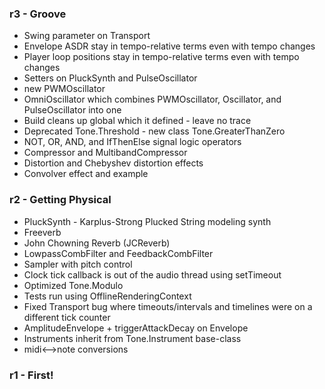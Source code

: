 ### r3 - Groove

* Swing parameter on Transport
* Envelope ASDR stay in tempo-relative terms even with tempo changes
* Player loop positions stay in tempo-relative terms even with tempo changes
* Setters on PluckSynth and PulseOscillator
* new PWMOscillator
* OmniOscillator which combines PWMOscillator, Oscillator, and PulseOscillator into one
* Build cleans up global which it defined - leave no trace
* Deprecated Tone.Threshold - new class Tone.GreaterThanZero
* NOT, OR, AND, and IfThenElse signal logic operators
* Compressor and MultibandCompressor
* Distortion and Chebyshev distortion effects
* Convolver effect and example


### r2 - Getting Physical

* PluckSynth - Karplus-Strong Plucked String modeling synth
* Freeverb
* John Chowning Reverb (JCReverb)
* LowpassCombFilter and FeedbackCombFilter
* Sampler with pitch control
* Clock tick callback is out of the audio thread using setTimeout
* Optimized Tone.Modulo
* Tests run using OfflineRenderingContext
* Fixed Transport bug where timeouts/intervals and timelines were on a different tick counter
* AmplitudeEnvelope + triggerAttackDecay on Envelope
* Instruments inherit from Tone.Instrument base-class
* midi<-->note conversions


### r1 - First!